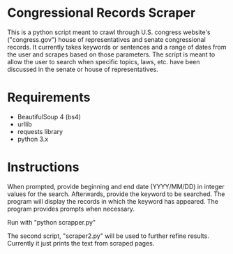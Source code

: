 # Congressional Records Scraper
This is a python script meant to crawl through U.S. congress website's ("congress.gov") house of representatives and senate congressional records.
It currently takes keywords or sentences and a range of dates from the user and scrapes based on those parameters. The script is meant to allow the user to search when specific topics, laws, etc. have been discussed in the senate or house of representatives.

# Requirements
* BeautifulSoup 4 (bs4)
* urllib
* requests library
* python 3.x

# Instructions
When prompted, provide beginning and end date (YYYY/MM/DD) in integer values for the search.
Afterwards, provide the keyword to be searched. The program will display the records in which the keyword has appeared.
The program provides prompts when necessary.

Run with "python scrapper.py"

The second script, "scraper2.py" will be used to further refine results. Currently it just prints the text from scraped pages. 
